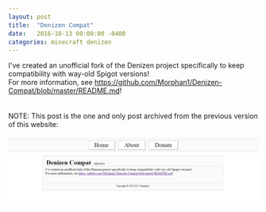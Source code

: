 ```yaml
---
layout: post
title:  "Denizen Compat"
date:   2016-10-13 00:00:00 -0400
categories: minecraft denizen
---
```

I've created an unofficial fork of the Denizen project specifically to keep compatibility with way-old Spigot versions!<br>
For more information, see <https://github.com/Morphan1/Denizen-Compat/blob/master/README.md>!<br><br><br>
NOTE: This post is the one and only post archived from the previous version of this website:<br><br>
![The old site.](/images/denizen-compat-old.png)
